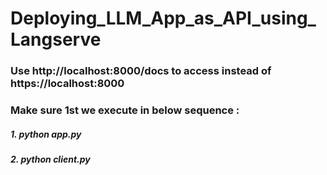 # Deploying_LLM_App_as_API_using_Langserve


### Use http://localhost:8000/docs to access instead of https://localhost:8000

### Make sure 1st we execute in below sequence :
##### 1. python app.py
##### 2. python client.py
